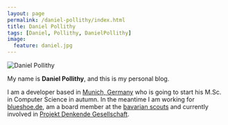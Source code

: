 ```yaml
---
layout: page
permalink: /daniel-pollithy/index.html
title: Daniel Pollithy
tags: [Daniel, Pollithy, DanielPollithy]
image:
  feature: daniel.jpg
---
```


  <img src="{{ site.url }}/images/daniel.jpg" alt="Daniel Pollithy">


My name is **Daniel Pollithy**, and this is my personal blog.  

I am a developer based in [Munich, Germany](https://www.google.de/maps/place/Munich/) who is going to start his M.Sc. in Computer Science in autumn.
In the meantime I am working for [blueshoe.de](https://blueshoe.de), am a board member at the [bavarian scouts](http://bayern.pfadfinden.de) and 
currently involved in [Projekt Denkende Gesellschaft](https://gesellschaftsdenken.org).

 
